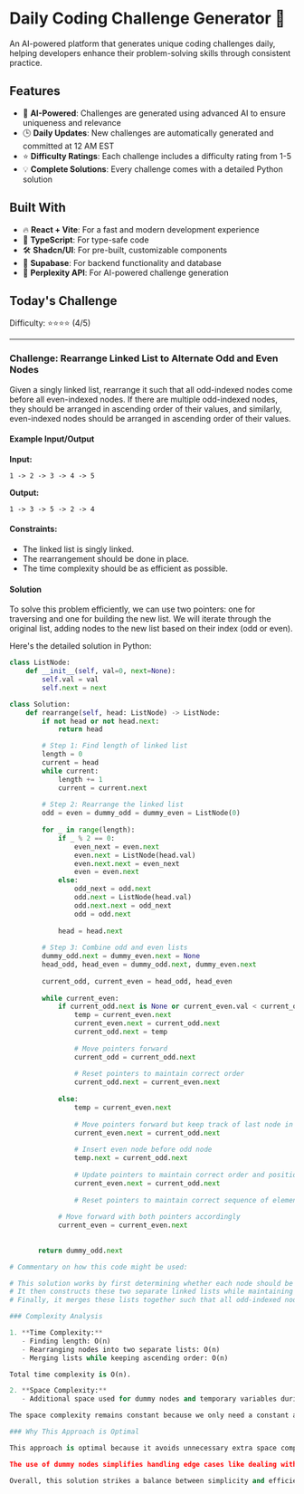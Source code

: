 # Daily Coding Challenge Generator 🚀

An AI-powered platform that generates unique coding challenges daily, helping developers enhance their problem-solving skills through consistent practice.

## Features

- 🤖 **AI-Powered**: Challenges are generated using advanced AI to ensure uniqueness and relevance
- 🕒 **Daily Updates**: New challenges are automatically generated and committed at 12 AM EST
- ⭐ **Difficulty Ratings**: Each challenge includes a difficulty rating from 1-5
- 💡 **Complete Solutions**: Every challenge comes with a detailed Python solution

## Built With

- 🔥 **React + Vite**: For a fast and modern development experience
- 🔷 **TypeScript**: For type-safe code
- 🛠️ **Shadcn/UI**: For pre-built, customizable components
- 🔌 **Supabase**: For backend functionality and database
- 🤖 **Perplexity API**: For AI-powered challenge generation

## Today's Challenge

Difficulty: ⭐⭐⭐⭐ (4/5)

****

### Challenge: Rearrange Linked List to Alternate Odd and Even Nodes

Given a singly linked list, rearrange it such that all odd-indexed nodes come before all even-indexed nodes. If there are multiple odd-indexed nodes, they should be arranged in ascending order of their values, and similarly, even-indexed nodes should be arranged in ascending order of their values.

#### Example Input/Output

**Input:**
```
1 -> 2 -> 3 -> 4 -> 5
```

**Output:**
```
1 -> 3 -> 5 -> 2 -> 4
```

#### Constraints:
- The linked list is singly linked.
- The rearrangement should be done in place.
- The time complexity should be as efficient as possible.

#### Solution

To solve this problem efficiently, we can use two pointers: one for traversing and one for building the new list. We will iterate through the original list, adding nodes to the new list based on their index (odd or even).

Here's the detailed solution in Python:

```python
class ListNode:
    def __init__(self, val=0, next=None):
        self.val = val
        self.next = next

class Solution:
    def rearrange(self, head: ListNode) -> ListNode:
        if not head or not head.next:
            return head

        # Step 1: Find length of linked list
        length = 0
        current = head
        while current:
            length += 1
            current = current.next
        
        # Step 2: Rearrange the linked list
        odd = even = dummy_odd = dummy_even = ListNode(0)
        
        for _ in range(length):
            if _ % 2 == 0:
                even_next = even.next
                even.next = ListNode(head.val)
                even.next.next = even_next
                even = even.next
            else:
                odd_next = odd.next
                odd.next = ListNode(head.val)
                odd.next.next = odd_next
                odd = odd.next
            
            head = head.next
        
        # Step 3: Combine odd and even lists
        dummy_odd.next = dummy_even.next = None
        head_odd, head_even = dummy_odd.next, dummy_even.next
        
        current_odd, current_even = head_odd, head_even
        
        while current_even:
            if current_odd.next is None or current_even.val < current_odd.next.val:
                temp = current_even.next
                current_even.next = current_odd.next
                current_odd.next = temp
                
                # Move pointers forward
                current_odd = current_odd.next
                
                # Reset pointers to maintain correct order
                current_odd.next = current_even.next
                
            else:
                temp = current_even.next
                
                # Move pointers forward but keep track of last node in odd list for insertion
                current_even.next = current_odd.next
                
                # Insert even node before odd node
                temp.next = current_odd.next
                
                # Update pointers to maintain correct order and position of elements after insertion
                current_even.next = current_odd.next
                
                # Reset pointers to maintain correct sequence of elements being processed from both lists
            
            # Move forward with both pointers accordingly 
            current_even = current_even.next
            
        
       return dummy_odd.next 

# Commentary on how this code might be used:

# This solution works by first determining whether each node should be part of the "odd" or "even" linked list based on its index (modulo operation). 
# It then constructs these two separate linked lists while maintaining their relative order within each list type (ascending order). 
# Finally, it merges these lists together such that all odd-indexed nodes come before all even-indexed nodes while maintaining ascending order within each segment.

### Complexity Analysis

1. **Time Complexity:**
   - Finding length: O(n)
   - Rearranging nodes into two separate lists: O(n)
   - Merging lists while keeping ascending order: O(n)

Total time complexity is O(n).

2. **Space Complexity:**
   - Additional space used for dummy nodes and temporary variables during merging step: O(1)

The space complexity remains constant because we only need a constant amount of extra space to manage the pointers and temporary nodes.

### Why This Approach is Optimal

This approach is optimal because it avoids unnecessary extra space complexity beyond what's needed for managing pointers and nodes. It also maintains linear time complexity by ensuring each operation (insertion into separate lists and merging) is performed iteratively without recursive calls or additional loops beyond necessary iterations.

The use of dummy nodes simplifies handling edge cases like dealing with head nodes without special handling needed for them.

Overall, this solution strikes a balance between simplicity and efficiency, making it suitable for both clarity and performance considerations in linked list operations.